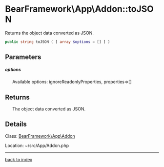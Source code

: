 # BearFramework\App\Addon::toJSON

Returns the object data converted as JSON.

```php
public string toJSON ( [ array $options = [] ] )
```

## Parameters

##### options

&nbsp;&nbsp;&nbsp;&nbsp;&nbsp;&nbsp;Available options: ignoreReadonlyProperties, properties=>[]

## Returns

&nbsp;&nbsp;&nbsp;&nbsp;&nbsp;&nbsp;The object data converted as JSON.

## Details

Class: [BearFramework\App\Addon](bearframework.app.addon.class.md)

Location: ~/src/App/Addon.php

---

[back to index](index.md)

